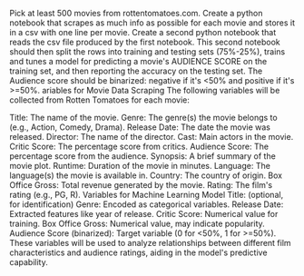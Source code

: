 Pick at least 500 movies from rottentomatoes.com.
Create a python notebook that scrapes as much info as possible for each movie and stores it in a csv with one line per movie.
Create a second python notebook that reads the csv file produced by the first notebook. This second notebook should then split the rows into training and testing sets (75%-25%),
trains and tunes a model for predicting a movie's AUDIENCE SCORE on the training set, and then reporting the accuracy on the testing set. 
The Audience score should be binarized: negative if it's <50% and positive if it's >=50%. 
ariables for Movie Data Scraping
The following variables will be collected from Rotten Tomatoes for each movie:

Title: The name of the movie.
Genre: The genre(s) the movie belongs to (e.g., Action, Comedy, Drama).
Release Date: The date the movie was released.
Director: The name of the director.
Cast: Main actors in the movie.
Critic Score: The percentage score from critics.
Audience Score: The percentage score from the audience.
Synopsis: A brief summary of the movie plot.
Runtime: Duration of the movie in minutes.
Language: The language(s) the movie is available in.
Country: The country of origin.
Box Office Gross: Total revenue generated by the movie.
Rating: The film's rating (e.g., PG, R).
Variables for Machine Learning Model
Title: (optional, for identification)
Genre: Encoded as categorical variables.
Release Date: Extracted features like year of release.
Critic Score: Numerical value for training.
Box Office Gross: Numerical value, may indicate popularity.
Audience Score (binarized): Target variable (0 for <50%, 1 for >=50%).
These variables will be used to analyze relationships between different film characteristics and audience ratings, aiding in the model's predictive capability.
